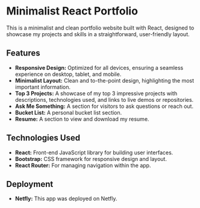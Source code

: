 # Minimalist React Portfolio

This is a minimalist and clean portfolio website built with React, designed to showcase my projects and skills in a straightforward, user-friendly layout.

## Features

- **Responsive Design:** Optimized for all devices, ensuring a seamless experience on desktop, tablet, and mobile.
- **Minimalist Layout:** Clean and to-the-point design, highlighting the most important information.
- **Top 3 Projects:** A showcase of my top 3 impressive projects with descriptions, technologies used, and links to live demos or repositories.
- **Ask Me Something:** A section for visitors to ask questions or reach out.
- **Bucket List:** A personal bucket list section.
- **Resume:** A section to view and download my resume.

## Technologies Used

- **React:** Front-end JavaScript library for building user interfaces.
- **Bootstrap:** CSS framework for responsive design and layout.
- **React Router:** For managing navigation within the app.

## Deployment

- **Netfly:** This app was deployed on Netfly.
